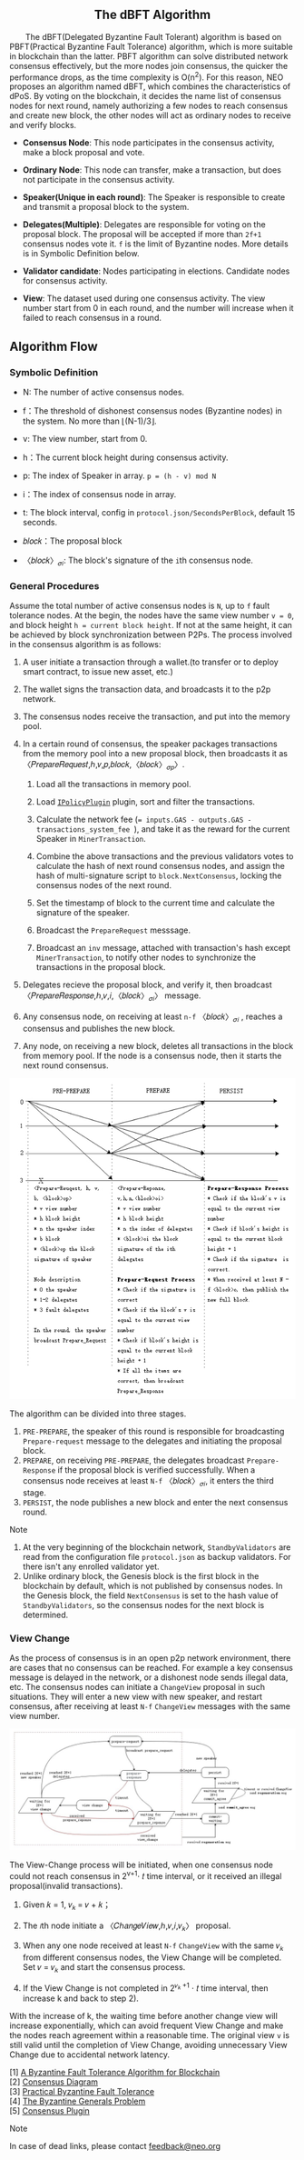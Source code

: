 <center><h2> The dBFT Algorithm </h2></center>

&emsp;&emsp;The dBFT(Delegated Byzantine Fault Tolerant) algorithm is based on PBFT(Practical Byzantine Fault Tolerance) algorithm, which is more suitable in blockchain than the latter. PBFT algorithm can solve distributed network consensus effectively, but the more nodes join consensus, the quicker the performance drops, as the time complexity is O(n<sup>2</sup>). For this reason, NEO proposes an algorithm named dBFT, which combines the characteristics of dPoS. By voting on the blockchain, it decides the name list of consensus nodes for next round, namely authorizing a few nodes to reach consensus and create new block, the other nodes will act as ordinary nodes to receive and verify blocks.


* **Consensus Node**: This node participates in the consensus activity, make a block proposal and vote.

* **Ordinary Node**: This node can transfer, make a transaction, but does not participate in the consensus activity.

* **Speaker(Unique in each round)**: The Speaker is responsible to create and transmit a proposal block to the system.

* **Delegates(Multiple)**: Delegates are responsible for voting on the proposal block. The proposal will be accepted if more than `2f+1` consensus nodes vote it. `f` is the limit of Byzantine nodes. More details is in Symbolic Definition below.

* **Validator candidate**: Nodes participating in elections. Candidate nodes for consensus activity.

* **View**: The dataset used during one consensus activity. The view number start from 0 in each round, and the number will increase when it failed to reach consensus in a round.


## Algorithm Flow

 
### Symbolic Definition

- N: The number of active consensus nodes.

- f：The threshold of dishonest consensus nodes (Byzantine nodes) in the system. No more than ⌊(N-1)/3⌋.

- v: The view number, start from 0.

- h：The current block height during consensus activity.

- p: The index of Speaker in array. `p = (h - v) mod N`

- i：The index of consensus node in array. 

- t: The block interval, config in `protocol.json/SecondsPerBlock`, default 15 seconds.

- 𝑏𝑙𝑜𝑐𝑘：The proposal block

- 〈𝑏𝑙𝑜𝑐𝑘〉<sub>𝜎𝑖</sub>: The block's signature of the `i`th consensus node.

### General Procedures


Assume the total number of active consensus nodes is `N`, up to `f` fault tolerance nodes. At the begin, the nodes have the same view number `v = 0`, and block height `h = current block height`. If not at the same height, it can be achieved by block synchronization between P2Ps. The process involved in the consensus algorithm is as follows:

1. A user initiate a transaction through a wallet.(to transfer or to deploy smart contract, to issue new asset, etc.)

2. The wallet signs the transaction data, and broadcasts it to the p2p network.

3. The consensus nodes receive the transaction, and put into the memory pool.

4. In a certain round of consensus, the speaker packages transactions from the memory pool into a new proposal block, then broadcasts it as 〈𝑃𝑟𝑒𝑝𝑎𝑟𝑒𝑅𝑒𝑞𝑢𝑒𝑠𝑡,ℎ,𝑣,𝑝,𝑏𝑙𝑜𝑐𝑘,〈𝑏𝑙𝑜𝑐𝑘〉<sub>𝜎𝑝</sub>〉.

   1. Load all the transactions in memory pool.

   2. Load [`IPolicyPlugin`](https://github.com/neo-project/neo-plugins) plugin, sort and filter the transactions.

   3. Calculate the network fee (`= inputs.GAS - outputs.GAS - transactions_system_fee `), and take it as the reward for the current Speaker in `MinerTransaction`.

   4. Combine the above transactions and the previous validators votes to calculate the hash of next round consensus nodes, and assign the hash of multi-signature script to `block.NextConsensus`, locking the consensus nodes of the next round.

   5. Set the timestamp of block to the current time and calculate the signature of the speaker.
   
   6. Broadcast the `PrepareRequest` messsage.

   7. Broadcast an `inv` message, attached with transaction's hash except `MinerTransaction`, to notify other nodes to synchronize the transactions in the proposal block.

5. Delegates recieve the proposal block, and verify it, then broadcast 〈𝑃𝑟𝑒𝑝𝑎𝑟𝑒𝑅𝑒𝑠𝑝𝑜𝑛𝑠𝑒,ℎ,𝑣,𝑖,〈𝑏𝑙𝑜𝑐𝑘〉<sub>𝜎𝑖</sub>〉 message.

6. Any consensus node, on receiving at least `n-f` 〈𝑏𝑙𝑜𝑐𝑘〉<sub>𝜎𝑖</sub> , reaches a consensus and publishes the new block.

7. Any node, on receiving a new block, deletes all transactions in the block from memory pool. If the node is a consensus node, then it starts the next round consensus.


[![dbft_two_phase](../../images/consensus/dbft_two_phase_en.jpg)](../../images/consensus/dbft_two_phase_en.jpg)


The algorithm can be divided into three stages.<BR/>
1) `PRE-PREPARE`, the speaker of this round is responsible for broadcasting `Prepare-request` message to the delegates and initiating the proposal block.<BR/>
2) `PREPARE`, on receiving `PRE-PREPARE`, the delegates broadcast `Prepare-Response` if the proposal block is verified successfully. When a consensus node receives at least `N-f` 〈𝑏𝑙𝑜𝑐𝑘〉<sub>𝜎𝑖</sub>, it enters the third stage.<BR/>
3) `PERSIST`, the node publishes a new block and enter the next consensus round.<BR/>

> [!Note]
> 1. At the very beginning of the blockchain network, `StandbyValidators` are read from the configuration file `protocol.json` as backup validators. For there isn't any enrolled validator yet.
> 2. Unlike ordinary block, the Genesis block is the first block in the blockchain by default, which is not published by consensus nodes. In the Genesis block, the field `NextConsensus` is set to the hash value of `StandbyValidators`, so the consensus nodes for the next block is determined.

### View Change

As the process of consensus is in an open p2p network environment, there are cases that no consensus can be reached. For example a key consensus message is delayed in the network, or a dishonest node sends illegal data, etc. The consensus nodes can initiate a `ChangeView` proposal in such situations. They will enter a new view with new speaker, and restart consensus, after receiving at least `N-f` `ChangeView` messages with the same view number.

[![dbft_state_graph](../../images/consensus/dbft_state_graph.jpg)](../../images/consensus/dbft_state_graph.jpg)

The View-Change process will be initiated, when one consensus node could not reach consensus in 2<sup>v+1</sup>⋅ 𝑡  time interval, or it received an illegal proposal(invalid transactions).

1. Given 𝑘 = 1, 𝑣<sub>𝑘 </sub>= 𝑣 + 𝑘； 

2. The `𝑖`th node initiate a 〈𝐶ℎ𝑎𝑛𝑔𝑒𝑉𝑖𝑒𝑤,ℎ,𝑣,𝑖,𝑣<sub>𝑘</sub>〉 proposal.

3. When any one node received at least `N-f` `ChangeView` with the same 𝑣<sub>𝑘</sub> from different consensus nodes, the View Change will be completed. Set 𝑣 = 𝑣<sub>𝑘</sub> and start the consensus process.

4. If the View Change is not completed in 2<sup>𝑣<sub>𝑘 </sub>+1</sup> ⋅ 𝑡 time interval, then increase k and back to step 2).


With the increase of k, the waiting time before another change view will increase exponentially, which can avoid frequent View Change and make the nodes reach agreement within a reasonable time. The original view `v` is still valid until the completion of View Change, avoiding unnecessary View Change due to accidental network latency.

[1] [A Byzantine Fault Tolerance Algorithm for Blockchain](http://docs.neo.org/zh-cn/basic/consensus/whitepaper.html)<br/>
[2] [Consensus Diagram](http://docs.neo.org/zh-cn/basic/consensus/consensus.html)<br/>
[3] [Practical Byzantine Fault Tolerance](http://pmg.csail.mit.edu/papers/osdi99.pdf)<br/>
[4] [The Byzantine Generals Problem](https://www.microsoft.com/en-us/research/wp-content/uploads/2016/12/The-Byzantine-Generals-Problem.pdf)<br/>
[5] [Consensus Plugin](https://github.com/neo-project/neo-plugins)



> [!NOTE]
> In case of dead links, please contact <feedback@neo.org>


